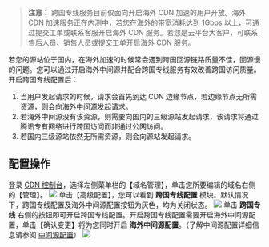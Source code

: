 > **注意**：
> 跨国专线服务目前仅面向开启海外 CDN 加速的用户开放。海外 CDN 加速服务正在内测中，若您在海外的带宽消耗达到 1Gbps 以上，可通过提交工单或联系客服开启海外 CDN 服务。若您是云平台大客户，可联系售后人员、销售人员或提交工单开启海外 CDN 服务。

若您的源站位于国内，在海外加速的时候常会遇到跨国回源链路质量不佳，回源慢的问题。您可以通过开启海外中间源并配合跨国专线服务有效改善跨国访问质量。开启跨国专线配置后：
1. 当用户发起请求的时候，请求会首先到达 CDN 边缘节点，若边缘节点无所需资源，则会向海外中间源发起请求。
2. 若海外中间源没有该资源，则需要向国内的三级源站发起请求，该请求将通过腾讯专有网络进行跨国访问而非通过公网访问。
3. 若国内三级源站依然无所需资源，则会向源站发起请求。

## 配置操作
登录 [CDN 控制台](http://console.tcecqpoc.fsphere.cn/cdn)，选择左侧菜单栏的【域名管理】，单击您所要编辑的域名右侧的【管理】。
![](http://imgcache.tcecqpoc.fsphere.cn/image/mc.qcloudimg.com/static/img/ec6fc01715f571cdb20247a9992e98b6/manage_abroad.png)
单击【高级配置】，您可以看到 **跨国专线配置** 模块。默认情况下，跨国专线配置及海外中间源配置按钮为灰色，均为关闭状态。
![](http://imgcache.tcecqpoc.fsphere.cn/image/mc.qcloudimg.com/static/img/55bd86df8e718be41d3b44781aebdba0/crosscountry.png)
单击 **跨国专线** 右侧的按钮即可开启跨国专线配置。开启跨国专线配置需要开启海外中间源配置，单击【确认变更】将为您同时开启 **海外中间源配置**。（了解中间源配置详细信息请参阅 [中间源配置](/document/product/228/6294)）
![](http://imgcache.tcecqpoc.fsphere.cn/image/mc.qcloudimg.com/static/img/ccbfbb77b57a2898e8b464eac276b329/cross_open.png)
